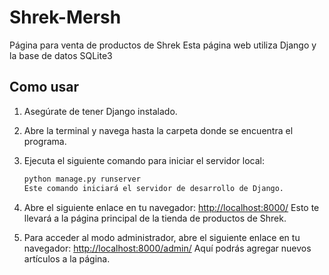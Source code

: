 # Shrek-Mersh
Página para venta de productos de Shrek
Esta página web utiliza Django y la base de datos SQLite3

## Como usar
1. Asegúrate de tener Django instalado.
2. Abre la terminal y navega hasta la carpeta donde se encuentra el programa.
3. Ejecuta el siguiente comando para iniciar el servidor local:

   ```bash
   python manage.py runserver
   Este comando iniciará el servidor de desarrollo de Django.


4. Abre el siguiente enlace en tu navegador: [http://localhost:8000/](http://localhost:8000/)
Esto te llevará a la página principal de la tienda de productos de Shrek.

5. Para acceder al modo administrador, abre el siguiente enlace en tu navegador: [http://localhost:8000/admin/](http://localhost:8000/admin/)
Aquí podrás agregar nuevos artículos a la página.



